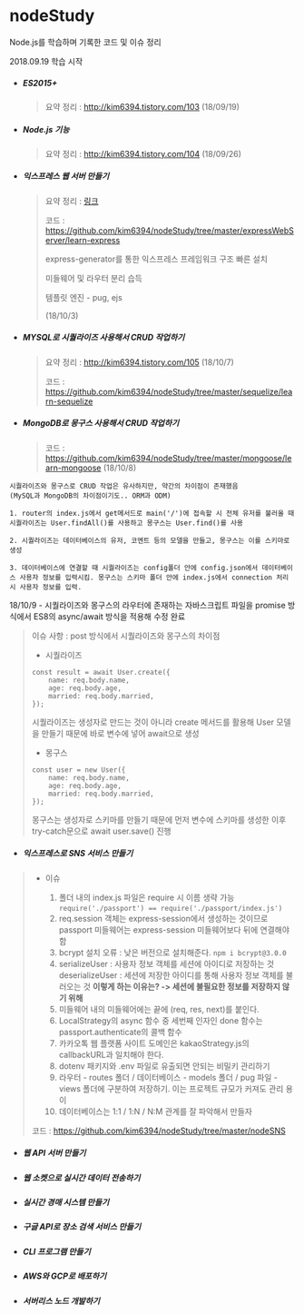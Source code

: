 # nodeStudy
Node.js를 학습하며 기록한 코드 및 이슈 정리

2018.09.19 학습 시작



- ##### ES2015+

  > 요약 정리 : http://kim6394.tistory.com/103 (18/09/19)


- ##### Node.js 기능

  > 요약 정리 : http://kim6394.tistory.com/104 (18/09/26)

- ##### 익스프레스 웹 서버 만들기
  
  > 요약 정리 : [링크](https://github.com/kim6394/nodeStudy/blob/master/Express%20%EC%82%AC%EC%9A%A9%EB%B2%95.md)
  >
  > 코드 : https://github.com/kim6394/nodeStudy/tree/master/expressWebServer/learn-express
  >
  > express-generator를 통한 익스프레스 프레임워크 구조 빠른 설치
  >
  > 미들웨어 및 라우터 분리 습득
  >
  > 템플릿 엔진 - pug, ejs
  >
  > (18/10/3)

- ##### MYSQL로 시퀄라이즈 사용해서 CRUD 작업하기

  > 요약 정리 : http://kim6394.tistory.com/105 (18/10/7)
  >
  > 코드 : https://github.com/kim6394/nodeStudy/tree/master/sequelize/learn-sequelize
- ##### MongoDB로 몽구스 사용해서 CRUD 작업하기

  > 코드 : https://github.com/kim6394/nodeStudy/tree/master/mongoose/learn-mongoose (18/10/8)

```
시퀄라이즈와 몽구스로 CRUD 작업은 유사하지만, 약간의 차이점이 존재했음
(MySQL과 MongoDB의 차이점이기도.. ORM과 ODM)

1. router의 index.js에서 get메서드로 main('/')에 접속할 시 전체 유저를 불러올 때 시퀄라이즈는 User.findAll()를 사용하고 몽구스는 User.find()를 사용

2. 시퀄라이즈는 데이터베이스의 유저, 코멘트 등의 모델을 만들고, 몽구스는 이를 스키마로 생성

3. 데이터베이스에 연결할 때 시퀄라이즈는 config폴더 안에 config.json에서 데이터베이스 사용자 정보를 입력시킴. 몽구스는 스키마 폴더 안에 index.js에서 connection 처리 시 사용자 정보를 입력.
```



18/10/9 - 시퀄라이즈와 몽구스의 라우터에 존재하는 자바스크립트 파일을 promise 방식에서 ES8의 async/await 방식을 적용해 수정 완료

> 이슈 사항 : post 방식에서 시퀄라이즈와 몽구스의 차이점 
>
> - 시퀄라이즈
>
> ```
> const result = await User.create({
>     name: req.body.name,
>     age: req.body.age,
>     married: req.body.married,
> });
> ```
>
> 시퀄라이즈는 생성자로 만드는 것이 아니라 create 메서드를 활용해 User 모델을 만들기 때문에 바로 변수에 넣어 await으로 생성 
>
> - 몽구스
>
> ```
> const user = new User({
>     name: req.body.name,
>     age: req.body.age,
>     married: req.body.married,
> });
> ```
>
>  몽구스는 생성자로 스키마를 만들기 때문에 먼저 변수에 스키마를 생성한 이후 try-catch문으로 await user.save() 진행

 

- ##### 익스프레스로 SNS 서비스 만들기

> - 이슈
>
>   1. 폴더 내의 index.js 파일은 require 시 이름 생략 가능
>      `require('./passport') == require('./passport/index.js')`
>   2. req.session 객체는 express-session에서 생성하는 것이므로 passport 미들웨어는 express-session 미들웨어보다 뒤에 연결해야 함
>   3. bcrypt 설치 오류 : 낮은 버전으로 설치해준다.
>      `npm i bcrypt@3.0.0`
>   4. serializeUser : 사용자 정보 객체를 세션에 아이디로 저장하는 것
>      deserializeUser : 세션에 저장한 아이디를 통해 사용자 정보 객체를 불러오는 것
>      **이렇게 하는 이유는? -> 세션에 불필요한 정보를 저장하지 않기 위해**
>   5. 미들웨어 내의 미들웨어에는 끝에 (req, res, next)를 붙인다.
>   6. LocalStrategy의 async 함수 중 세번째 인자인 done 함수는 passport.authenticate의 콜백 함수
>   7. 카카오톡 웹 플랫폼 사이트 도메인은 kakaoStrategy.js의 callbackURL과 일치해야 한다.
>   8. dotenv 패키지와 .env 파일로 유출되면 안되는 비밀키 관리하기
>   9. 라우터 - routes 폴더 / 데이터베이스 - models 폴더 / pug 파일 - views 폴더에 구분하여 저장하기. 이는 프로젝트 규모가 커져도 관리 용이
>   10. 데이터베이스는 1:1 / 1:N / N:M 관계를 잘 파악해서 만들자
>
> 코드 : https://github.com/kim6394/nodeStudy/tree/master/nodeSNS

- ##### 웹 API 서버 만들기

- ##### 웹 소켓으로 실시간 데이터 전송하기

- ##### 실시간 경매 시스템 만들기

- ##### 구글 API로 장소 검색 서비스 만들기

- ##### CLI 프로그램 만들기

- ##### AWS와 GCP로 배포하기

- ##### 서버리스 노드 개발하기



